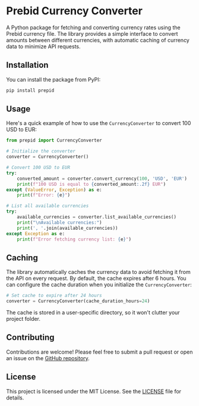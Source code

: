 # Prebid Currency Converter

A Python package for fetching and converting currency rates using the Prebid currency file. The library provides a simple interface to convert amounts between different currencies, with automatic caching of currency data to minimize API requests.

## Installation

You can install the package from PyPI:

```bash
pip install prepid
```

## Usage

Here's a quick example of how to use the `CurrencyConverter` to convert 100 USD to EUR:

```python
from prepid import CurrencyConverter

# Initialize the converter
converter = CurrencyConverter()

# Convert 100 USD to EUR
try:
    converted_amount = converter.convert_currency(100, 'USD', 'EUR')
    print(f"100 USD is equal to {converted_amount:.2f} EUR")
except (ValueError, Exception) as e:
    print(f"Error: {e}")

# List all available currencies
try:
    available_currencies = converter.list_available_currencies()
    print("\nAvailable currencies:")
    print(', '.join(available_currencies))
except Exception as e:
    print(f"Error fetching currency list: {e}")
```

## Caching

The library automatically caches the currency data to avoid fetching it from the API on every request. By default, the cache expires after 6 hours. You can configure the cache duration when you initialize the `CurrencyConverter`:

```python
# Set cache to expire after 24 hours
converter = CurrencyConverter(cache_duration_hours=24)
```

The cache is stored in a user-specific directory, so it won't clutter your project folder.

## Contributing

Contributions are welcome! Please feel free to submit a pull request or open an issue on the [GitHub repository](https://github.com/kokamkarsahil/prepid-py/issues).

## License

This project is licensed under the MIT License. See the [LICENSE](LICENSE) file for details.
